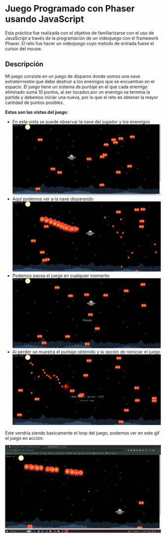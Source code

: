 # Juego Programado con Phaser usando JavaScript

Esta práctica fue realizada con el objetivo de familiarizarse con el uso de JavaScript a través de la programación de un videojuego con el framework Phaser. El reto fue hacer un videojuego cuyo metodo de entrada fuese el cursor del mouse.

## Descripción

Mi juego consiste en un juego de disparos donde somos una nave extraterrrestre que debe destruir a los enemigos que se encuentran en el espacio. El juego tiene un sistema de puntaje en el que cada enemigo eliminado suma 10 puntos, al ser tocados por un enemigo  se termina la partida y debemos iniciar una nueva, por lo que el reto es obtener la mayor cantidad de puntos posibles.

**Estas son las vistas del juego:**
- En esta vista se puede observar la nave del jugador y los enemigos 
![Partida](capturas/partida.png)
- Aquí podemos ver a la nave disparando
![Disparo](capturas/disparos.png)
- Podemos pausa el juego en cualquier momento
![Pausa](capturas/pausa.png)
- Al perder se muestra el puntaje obtenido y la opción de reiniciar el juego
![Perder](capturas/game-over.png)

Este vendría siendo basicamente el loop del juego, podemos ver en este gif el juego en acción:

![Juego](capturas/loop.gif)